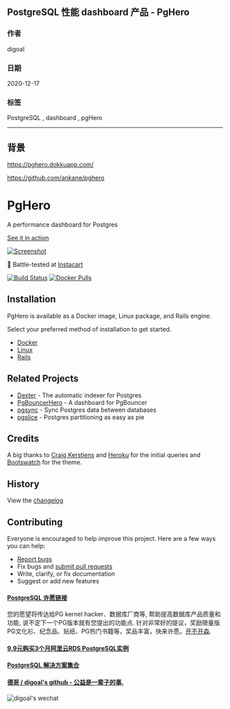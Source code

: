 ## PostgreSQL 性能 dashboard 产品 - PgHero  
  
### 作者  
digoal  
  
### 日期  
2020-12-17  
  
### 标签  
PostgreSQL , dashboard , pgHero   
  
----  
  
## 背景  
https://pghero.dokkuapp.com/  
  
https://github.com/ankane/pghero  
  
# PgHero  
  
A performance dashboard for Postgres  
  
[See it in action](https://pghero.dokkuapp.com/)  
  
[![Screenshot](https://pghero.dokkuapp.com/assets/pghero-a09d6c90d3d5cbf90f437b792a9b0c89751054c5e10be57af4efb79feab2458b.png)](https://pghero.dokkuapp.com/)  
  
:tangerine: Battle-tested at [Instacart](https://www.instacart.com/opensource)  
  
[![Build Status](https://github.com/ankane/pghero/workflows/build/badge.svg?branch=master)](https://github.com/ankane/pghero/actions) [![Docker Pulls](https://img.shields.io/docker/pulls/ankane/pghero)](https://hub.docker.com/repository/docker/ankane/pghero)  
  
## Installation  
  
PgHero is available as a Docker image, Linux package, and Rails engine.  
  
Select your preferred method of installation to get started.  
  
- [Docker](guides/Docker.md)  
- [Linux](guides/Linux.md)  
- [Rails](guides/Rails.md)  
  
## Related Projects  
  
- [Dexter](https://github.com/ankane/dexter) - The automatic indexer for Postgres  
- [PgBouncerHero](https://github.com/kwent/pgbouncerhero) - A dashboard for PgBouncer  
- [pgsync](https://github.com/ankane/pgsync) - Sync Postgres data between databases  
- [pgslice](https://github.com/ankane/pgslice) - Postgres partitioning as easy as pie  
  
## Credits  
  
A big thanks to [Craig Kerstiens](http://www.craigkerstiens.com/2013/01/10/more-on-postgres-performance/) and [Heroku](https://blog.heroku.com/archives/2013/5/10/more_insight_into_your_database_with_pgextras) for the initial queries and [Bootswatch](https://github.com/thomaspark/bootswatch) for the theme.  
  
## History  
  
View the [changelog](https://github.com/ankane/pghero/blob/master/CHANGELOG.md)  
  
## Contributing  
  
Everyone is encouraged to help improve this project. Here are a few ways you can help:  
  
- [Report bugs](https://github.com/ankane/pghero/issues)  
- Fix bugs and [submit pull requests](https://github.com/ankane/pghero/pulls)  
- Write, clarify, or fix documentation  
- Suggest or add new features  
  
  
  
#### [PostgreSQL 许愿链接](https://github.com/digoal/blog/issues/76 "269ac3d1c492e938c0191101c7238216")
您的愿望将传达给PG kernel hacker、数据库厂商等, 帮助提高数据库产品质量和功能, 说不定下一个PG版本就有您提出的功能点. 针对非常好的提议，奖励限量版PG文化衫、纪念品、贴纸、PG热门书籍等，奖品丰富，快来许愿。[开不开森](https://github.com/digoal/blog/issues/76 "269ac3d1c492e938c0191101c7238216").  
  
  
#### [9.9元购买3个月阿里云RDS PostgreSQL实例](https://www.aliyun.com/database/postgresqlactivity "57258f76c37864c6e6d23383d05714ea")
  
  
#### [PostgreSQL 解决方案集合](https://yq.aliyun.com/topic/118 "40cff096e9ed7122c512b35d8561d9c8")
  
  
#### [德哥 / digoal's github - 公益是一辈子的事.](https://github.com/digoal/blog/blob/master/README.md "22709685feb7cab07d30f30387f0a9ae")
  
  
![digoal's wechat](../pic/digoal_weixin.jpg "f7ad92eeba24523fd47a6e1a0e691b59")
  
